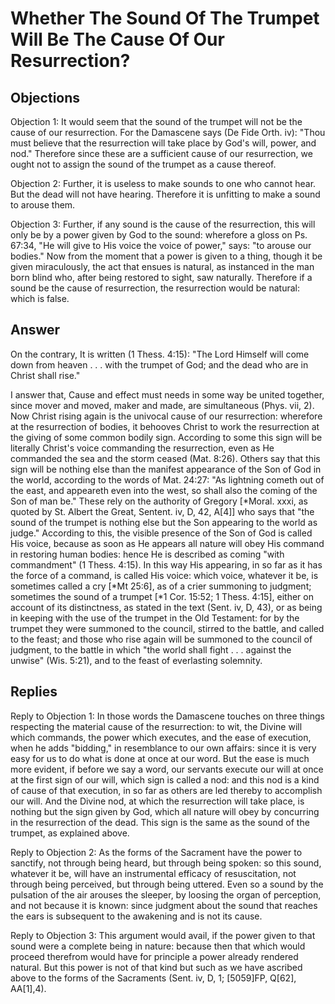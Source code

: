 # Whether The Sound Of The Trumpet Will Be The Cause Of Our Resurrection?

## Objections

Objection 1: It would seem that the sound of the trumpet will not be the cause of our resurrection. For the Damascene says (De Fide Orth. iv): "Thou must believe that the resurrection will take place by God's will, power, and nod." Therefore since these are a sufficient cause of our resurrection, we ought not to assign the sound of the trumpet as a cause thereof.

Objection 2: Further, it is useless to make sounds to one who cannot hear. But the dead will not have hearing. Therefore it is unfitting to make a sound to arouse them.

Objection 3: Further, if any sound is the cause of the resurrection, this will only be by a power given by God to the sound: wherefore a gloss on Ps. 67:34, "He will give to His voice the voice of power," says: "to arouse our bodies." Now from the moment that a power is given to a thing, though it be given miraculously, the act that ensues is natural, as instanced in the man born blind who, after being restored to sight, saw naturally. Therefore if a sound be the cause of resurrection, the resurrection would be natural: which is false.

## Answer

On the contrary, It is written (1 Thess. 4:15): "The Lord Himself will come down from heaven . . . with the trumpet of God; and the dead who are in Christ shall rise."

I answer that, Cause and effect must needs in some way be united together, since mover and moved, maker and made, are simultaneous (Phys. vii, 2). Now Christ rising again is the univocal cause of our resurrection: wherefore at the resurrection of bodies, it behooves Christ to work the resurrection at the giving of some common bodily sign. According to some this sign will be literally Christ's voice commanding the resurrection, even as He commanded the sea and the storm ceased (Mat. 8:26). Others say that this sign will be nothing else than the manifest appearance of the Son of God in the world, according to the words of Mat. 24:27: "As lightning cometh out of the east, and appeareth even into the west, so shall also the coming of the Son of man be." These rely on the authority of Gregory [*Moral. xxxi, as quoted by St. Albert the Great, Sentent. iv, D, 42, A[4]] who says that "the sound of the trumpet is nothing else but the Son appearing to the world as judge." According to this, the visible presence of the Son of God is called His voice, because as soon as He appears all nature will obey His command in restoring human bodies: hence He is described as coming "with commandment" (1 Thess. 4:15). In this way His appearing, in so far as it has the force of a command, is called His voice: which voice, whatever it be, is sometimes called a cry [*Mt 25:6], as of a crier summoning to judgment; sometimes the sound of a trumpet [*1 Cor. 15:52; 1 Thess. 4:15], either on account of its distinctness, as stated in the text (Sent. iv, D, 43), or as being in keeping with the use of the trumpet in the Old Testament: for by the trumpet they were summoned to the council, stirred to the battle, and called to the feast; and those who rise again will be summoned to the council of judgment, to the battle in which "the world shall fight . . . against the unwise" (Wis. 5:21), and to the feast of everlasting solemnity.

## Replies

Reply to Objection 1: In those words the Damascene touches on three things respecting the material cause of the resurrection: to wit, the Divine will which commands, the power which executes, and the ease of execution, when he adds "bidding," in resemblance to our own affairs: since it is very easy for us to do what is done at once at our word. But the ease is much more evident, if before we say a word, our servants execute our will at once at the first sign of our will, which sign is called a nod: and this nod is a kind of cause of that execution, in so far as others are led thereby to accomplish our will. And the Divine nod, at which the resurrection will take place, is nothing but the sign given by God, which all nature will obey by concurring in the resurrection of the dead. This sign is the same as the sound of the trumpet, as explained above.

Reply to Objection 2: As the forms of the Sacrament have the power to sanctify, not through being heard, but through being spoken: so this sound, whatever it be, will have an instrumental efficacy of resuscitation, not through being perceived, but through being uttered. Even so a sound by the pulsation of the air arouses the sleeper, by loosing the organ of perception, and not because it is known: since judgment about the sound that reaches the ears is subsequent to the awakening and is not its cause.

Reply to Objection 3: This argument would avail, if the power given to that sound were a complete being in nature: because then that which would proceed therefrom would have for principle a power already rendered natural. But this power is not of that kind but such as we have ascribed above to the forms of the Sacraments (Sent. iv, D, 1; [5059]FP, Q[62], AA[1],4).